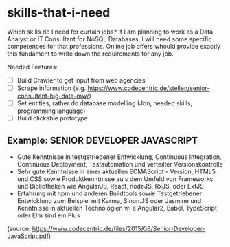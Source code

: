 # skills-that-i-need
Which skills do I need for curtain jobs? If I am planning to work as a Data Analyst or IT Consultant for NoSQL Databases, I will need some specific competences for that professions. Online job offers whould provide exactly this fundament to write down the requirements for any job.

Needed Features:
- [ ] Build Crawler to get input from web agencies
- [ ] Scrape information (e.g. https://www.codecentric.de/stellen/senior-consultant-big-data-mw/)
- [ ] Set entities, rather do database modelling (Jon, needed skills, programming language)
- [ ] Build clickable prototype

## Example: SENIOR DEVELOPER JAVASCRIPT
- Gute Kenntnisse in testgetriebener Entwicklung, Continuous  Integration, Continuous Deployment, Testautomation und verteilter  Versionskontrolle 
- Sehr gute Kenntnisse in einer aktuellen ECMAScript - Version, HTML5  und CSS sowie Produktkenntnisse au s dem Umfeld von Frameworks  und Bibliotheken wie AngularJS, React, nodeJS, RxJS, oder ExtJS
- Erfahrung mit npm und anderen Buildtools sowie Testgetriebener  Entwicklung zum Beispiel mit Karma, Sinon.JS oder Jasmine und  Kenntnisse in aktuellen Technologien wi e Angular2, Babel, TypeScript  oder Elm sind ein Plus

(source: https://www.codecentric.de/files/2015/08/Senior-Developer-JavaScript.pdf)
